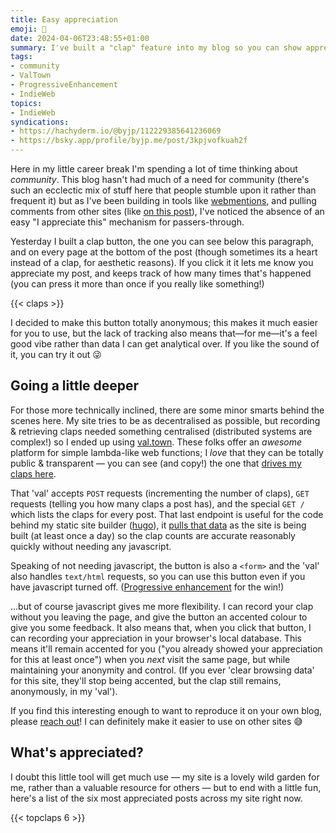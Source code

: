 ```yaml
---
title: Easy appreciation
emoji: 👏
date: 2024-04-06T23:48:55+01:00
summary: I've built a "clap" feature into my blog so you can show appreciation anonymously and easily, if you want.
tags:
- community
- ValTown
- ProgressiveEnhancement
- IndieWeb
topics:
- IndieWeb
syndications:
- https://hachyderm.io/@byjp/112229385641236069
- https://bsky.app/profile/byjp.me/post/3kpjvofkuah2f
---
```


Here in my little career break I'm spending a lot of time thinking about _community_. This blog hasn't had much of a need for community (there's such an ecclectic mix of stuff here that people stumble upon it rather than frequent it) but as I've been building in tools like [webmentions](https://indieweb.org/Webmention), and pulling comments from other sites (like [on this post](/posts/chef-gpt/#interactions)), I've noticed the absence of an easy "I appreciate this" mechanism for passers-through.

Yesterday I built a clap button, the one you can see below this paragraph, and on every page at the bottom of the post (though sometimes its a heart instead of a clap, for aesthetic reasons). If you click it it lets me know you appreciate my post, and keeps track of how many times that's happened (you can press it more than once if you really like something!)

{{< claps >}}

I decided to make this button totally anonymous; this makes it much easier for you to use, but the lack of tracking also means that—for me—it's a feel good vibe rather than data I can get analytical over. If you like the sound of it, you can try it out 😜

## Going a little deeper

For those more technically inclined, there are some minor smarts behind the scenes here. My site tries to be as decentralised as possible, but recording & retrieving claps needed something centralised (distributed systems are complex!) so I ended up using [val.town](https://val.town). These folks offer an _awesome_ platform for simple lambda-like web functions; I _love_ that they can be totally public & transparent — you can see (and copy!) the one that [drives my claps here](https://www.val.town/v/byjp/claps).

That 'val' accepts `POST` requests (incrementing the number of claps), `GET` requests (telling you how many claps a post has), and the special `GET /` which lists the claps for every post. That last endpoint is useful for the code behind my static site builder ([hugo](https://gohugo.io)), it [pulls that data](https://github.com/by-jp/www.byjp.me/blob/38751361ff6b8730428d8227f98189312576a709/layouts/partials/claps.html#L8-L17) as the site is being built (at least once a day) so the clap counts are accurate reasonably quickly without needing any javascript.

Speaking of not needing javascript, the button is also a `<form>` and the 'val' also handles `text/html` requests, so you can use this button even if you have javascript turned off. ([Progressive enhancement](https://developer.mozilla.org/en-US/docs/Glossary/Progressive_Enhancement) for the win!)

…but of course javascript gives me more flexibility. I can record your clap without you leaving the page, and give the button an accented colour to give you some feedback. It also means that, when you click that button, I can recording your appreciation in your browser's local database. This means it'll remain accented for you ("you already showed your appreciation for this at least once") when you _next_ visit the same page, but while maintaining your anonymity and control. (If you ever 'clear browsing data' for this site, they'll stop being accented, but the clap still remains, anonymously, in my 'val').

If you find this interesting enough to want to reproduce it on your own blog, please [reach out](/standing-invitation)! I can definitely make it easier to use on other sites 😅

## What's appreciated?

I doubt this little tool will get much use — my site is a lovely wild garden for me, rather than a valuable resource for others — but to end with a little fun, here's a list of the six most appreciated posts across my site right now.

{{< topclaps 6 >}}
